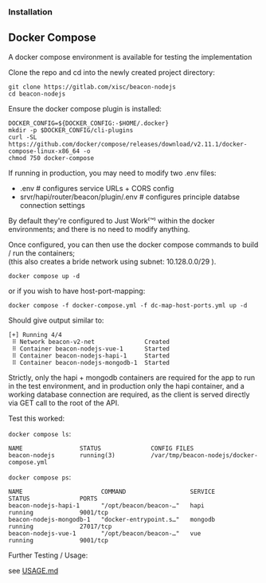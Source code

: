 ### Installation

Docker Compose
--------------

A docker compose environment is available for testing the implementation

Clone the repo and cd into the newly created project directory:

```shell
git clone https://gitlab.com/xisc/beacon-nodejs
cd beacon-nodejs
```

Ensure the docker compose plugin is installed:

```shell
DOCKER_CONFIG=${DOCKER_CONFIG:-$HOME/.docker}
mkdir -p $DOCKER_CONFIG/cli-plugins
curl -SL https://github.com/docker/compose/releases/download/v2.11.1/docker-compose-linux-x86_64 -o 
chmod 750 docker-compose 
```

If running in production, you may need to modify two .env files:
  - .env                                # configures service URLs + CORS config
  - srvr/hapi/router/beacon/plugin/.env # configures principle databse connection settings

By default they're configured to Just Work⁽™⁾ within the docker environments;
and there is no need to modify anything.

Once configured, you can then use the docker compose commands to build / run the containers;<br/>
(this also creates a bride network using subnet: 10.128.0.0/29 ).

```
docker compose up -d 
```

or if you wish to have host-port-mapping:

```
docker compose -f docker-compose.yml -f dc-map-host-ports.yml up -d 
```

Should give output similar to:

```
[+] Running 4/4
 ⠿ Network beacon-v2-net              Created
 ⠿ Container beacon-nodejs-vue-1      Started
 ⠿ Container beacon-nodejs-hapi-1     Started
 ⠿ Container beacon-nodejs-mongodb-1  Started
```

Strictly, only the hapi + mongodb containers are required for the app to run in the test environment,
and in production only the hapi container, and a working database connection are required, as the client is served directly via GET call to the root of the API.

Test this worked:

`docker compose ls`:

```
NAME                STATUS              CONFIG FILES
beacon-nodejs       running(3)          /var/tmp/beacon-nodejs/docker-compose.yml
```

`docker compose ps`:

```
NAME                      COMMAND                  SERVICE             STATUS              PORTS
beacon-nodejs-hapi-1      "/opt/beacon/beacon-…"   hapi                running             9001/tcp
beacon-nodejs-mongodb-1   "docker-entrypoint.s…"   mongodb             running             27017/tcp
beacon-nodejs-vue-1       "/opt/beacon/beacon-…"   vue                 running             9001/tcp
```


Further Testing / Usage:
  
  see [USAGE.md](USAGE.md)
